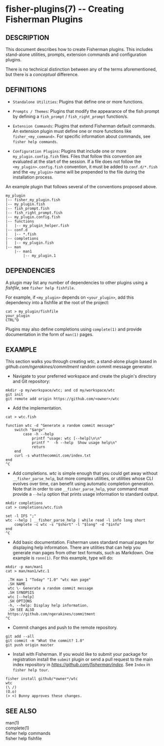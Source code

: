 fisher-plugins(7) -- Creating Fisherman Plugins
===============================================

## DESCRIPTION

This document describes how to create Fisherman plugins. This includes stand-alone utilities, prompts, extension commands and configuration plugins.

There is no technical distinction between any of the terms aforementioned, but there is a *conceptual* difference.

## DEFINITIONS

* `Standalone Utilities`: Plugins that define one or more functions.

* `Prompts / Themes`: Plugins that modify the appearance of the fish prompt by defining a `fish_prompt` / `fish_right_prompt` function/s.

* `Extension Commands`: Plugins that extend Fisherman default commands. An extension plugin must define one or more functions like `fisher_<my_command>`. For specific information about commands, see `fisher help commands`.

* `Configuration Plugins`: Plugins that include one or more `my_plugin.config.fish` files. Files that follow this convention are evaluated at the start of the session. If a file does not follow the `<my_plugin>.config.fish` convention, it must be added to `conf.d/*.fish` and the `<my_plugin>` name will be prepended to the file during the installation process.

An example plugin that follows several of the conventions proposed above.

```
my_plugin
|-- fisher_my_plugin.fish
|-- my_plugin.fish
|-- fish_prompt.fish
|-- fish_right_prompt.fish
|-- my_plugin.config.fish
|-- functions
|   |-- my_plugin_helper.fish
|-- conf.d
|   |-- *.fish
|-- completions
|   |-- my_plugin.fish
|-- man
    |-- man1
        |-- my_plugin.1
```

## DEPENDENCIES

A plugin may list any number of dependencies to other plugins using a *fishfile*, see `fisher help fishfile`.

For example, if `<my_plugin>` depends on `<your_plugin>`, add this dependency into a fishfile at the root of the project:

```
cat > my_plugin/fishfile
your_plugin
CTRL^D
```

Plugins may also define completions using `complete(1)` and provide documentation in the form of `man(1)` pages.

## EXAMPLE

This section walks you through creating *wtc*, a stand-alone plugin based in *github.com/ngerakines/commitment* random commit message generator.

* Navigate to your preferred workspace and create the plugin's directory and Git repository:

```fish
mkdir -p my/workspace/wtc; and cd my/workspace/wtc
git init
git remote add origin https://github.com/<owner>/wtc
```

* Add the implementation.

```fish
cat > wtc.fish

function wtc -d "Generate a random commit message"
    switch "$argv"
        case -h --help
            printf "usage: wtc [--help]\n\n"
            printf "  -h --help  Show usage help\n"
            return
    end
    curl -s whatthecommit.com/index.txt
end
^C
```

* Add completions. *wtc* is simple enough that you could get away without `__fisher_parse_help`, but more complex utilities, or utilities whose CLI evolves over time, can benefit using automatic completion generation. Note that in order to use `__fisher_parse_help`, your command must provide a `--help` option that prints usage information to standard output.

```fish
mkdir completions
cat > completions/wtc.fish

set -l IFS ";"
wtc --help | __fisher_parse_help | while read -l info long short
    complete -c wtc -s "$short" -l "$long" -d "$info"
end
^C
```

* Add basic documentation. Fisherman uses standard manual pages for displaying help information. There are utilities that can help you generate man pages from other text formats, such as Markdown. One example is `ronn(1)`. For this example, type will do:

```fish
mkdir -p man/man1
cat > man/man1/wtc.1

 .TH man 1 "Today" "1.0" "wtc man page"
 .SH NAME
 wtc \- Generate a random commit message
 .SH SYNOPSIS
 wtc [--help]
 .SH OPTIONS
 -h, --help: Display help information.
 .SH SEE ALSO
 https://github.com/ngerakines/commitment
^C
```

* Commit changes and push to the remote repository.

```fish
git add --all
git commit -m "What the commit? 1.0"
git push origin master
```

* Install with Fisherman. If you would like to submit your package for registration install the `submit` plugin or send a pull request to the main index repository in *https://github.com/fisherman/index*. See `Index` in `fisher help tour`.

```fish
fisher install github/*owner*/wtc
wtc
(\ /)
(O.o)
(> <) Bunny approves these changes.
```

## SEE ALSO

man(1)<br>
complete(1)<br>
fisher help commands<br>
fisher help fishfile<br>
